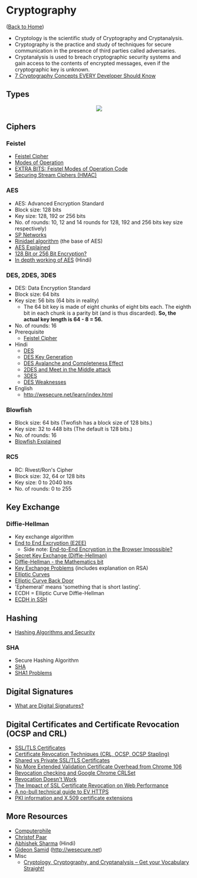 # Cryptography

([Back to Home](README.md))

-   Cryptology is the scientific study of Cryptography and Cryptanalysis.
-   Cryptography is the practice and study of techniques for secure communication in the presence of third parties called adversaries.
-   Cryptanalysis is used to breach cryptographic security systems and gain access to the contents of encrypted messages, even if the cryptographic key is unknown.
-   [7 Cryptography Concepts EVERY Developer Should Know](https://www.youtube.com/watch?v=NuyzuNBFWxQ)

## Types

<p align="center">
  <img src="https://user-images.githubusercontent.com/50140864/103271702-f19c8200-49e0-11eb-9605-4d75c41f1c7c.png" />
</p>

## Ciphers

### Feistel

-   [Feistel Cipher](https://www.youtube.com/watch?v=FGhj3CGxl8I)
-   [Modes of Operation](https://www.youtube.com/watch?v=Rk0NIQfEXBA)
-   [EXTRA BITS: Feistel Modes of Operation Code](https://www.youtube.com/watch?v=0abs6qfuLpg)
-   [Securing Stream Ciphers (HMAC)](https://www.youtube.com/watch?v=wlSG3pEiQdc)

### AES

-   AES: Advanced Encryption Standard
-   Block size: 128 bits
-   Key size: 128, 192 or 256 bits
-   No. of rounds: 10, 12 and 14 rounds for 128, 192 and 256 bits key size respectively)
-   [SP Networks](https://www.youtube.com/watch?v=DLjzI5dX8jc)
-   [Rinjdael algorithm](https://www.youtube.com/watch?v=VYech-c5Dic) (the base of AES)
-   [AES Explained](https://www.youtube.com/watch?v=O4xNJsjtN6E)
-   [128 Bit or 256 Bit Encryption?](https://www.youtube.com/watch?v=pgzWxOtk1zg)
-   [In depth working of AES](https://www.youtube.com/watch?v=YVT4fcW7sI8&list=PL9FuOtXibFjV77w2eyil4Xzp8eooqsPp8&index=26) (Hindi)

### DES, 2DES, 3DES

-   DES: Data Encryption Standard
-   Block size: 64 bits
-   Key size: 56 bits (64 bits in reality)
    -   The 64 bit key is made of eight chunks of eight bits each. The eighth bit in each chunk is a parity bit (and is thus discarded). **So, the actual key length is 64 - 8 = 56.**
-   No. of rounds: 16
-   Prerequisite
    -   [Feistel Cipher](#feistel)
-   Hindi
    -   [DES](https://www.youtube.com/watch?v=eMHcQByhR-g&list=PL9FuOtXibFjV77w2eyil4Xzp8eooqsPp8&index=20)
    -   [DES Key Generation](https://www.youtube.com/watch?v=vj7HJ56mdiw&list=PL9FuOtXibFjV77w2eyil4Xzp8eooqsPp8&index=21)
    -   [DES Avalanche and Completeness Effect](https://www.youtube.com/watch?v=lg1GyrUtOrM&list=PL9FuOtXibFjV77w2eyil4Xzp8eooqsPp8&index=22)
    -   [2DES and Meet in the Middle attack](https://www.youtube.com/watch?v=rGSsEdx0dcU&list=PL9FuOtXibFjV77w2eyil4Xzp8eooqsPp8&index=24)
    -   [3DES](https://www.youtube.com/watch?v=_zldFlu7tCM&list=PL9FuOtXibFjV77w2eyil4Xzp8eooqsPp8&index=25)
    -   [DES Weaknesses](https://www.youtube.com/watch?v=4Uo7kivJ0EQ&list=PL9FuOtXibFjV77w2eyil4Xzp8eooqsPp8&index=23)
-   English
    -   http://wesecure.net/learn/index.html

### Blowfish

-   Block size: 64 bits (Twofish has a block size of 128 bits.)
-   Key size: 32 to 448 bits (The default is 128 bits.)
-   No. of rounds: 16
-   [Blowfish Explained](https://www.youtube.com/watch?v=gz8AV0bPaOU)

### RC5

-   RC: Rivest/Ron's Cipher
-   Block size: 32, 64 or 128 bits
-   Key size: 0 to 2040 bits
-   No. of rounds: 0 to 255

## Key Exchange

### Diffie-Hellman

-   Key exchange algorithm
-   [End to End Excryption (E2EE)](https://www.youtube.com/watch?v=jkV1KEJGKRA)
    -   Side note: [End-to-End Encryption in the Browser Impossible?](https://www.youtube.com/watch?v=DM1tPmxGY7Y)
-   [Secret Key Exchange (Diffie-Hellman)](https://www.youtube.com/watch?v=NmM9HA2MQGI)
-   [Diffie-Hellman - the Mathematics bit](https://www.youtube.com/watch?v=Yjrfm_oRO0w)
-   [Key Exchange Problems](https://www.youtube.com/watch?v=vsXMMT2CqqE) (includes explanation on RSA)
-   [Elliptic Curves](https://www.youtube.com/watch?v=NF1pwjL9-DE)
-   [Elliptic Curve Back Door](https://www.youtube.com/watch?v=nybVFJVXbww)
-   'Ephemeral' means 'something that is short lasting'.
-   ECDH = Elliptic Curve Diffie-Hellman
-   [ECDH in SSH](https://youtu.be/0Sffl7YO0aY?t=361)

## Hashing

-   [Hashing Algorithms and Security](https://www.youtube.com/watch?v=b4b8ktEV4Bg)

### SHA

-   Secure Hashing Algorithm
-   [SHA](https://www.youtube.com/watch?v=DMtFhACPnTY)
-   [SHA1 Problems](https://www.youtube.com/watch?v=f8ZP_1K2Y-U)

## Digital Signatures

-   [What are Digital Signatures?](https://www.youtube.com/watch?v=s22eJ1eVLTU)

## Digital Certificates and Certificate Revocation (OCSP and CRL)

-   [SSL/TLS Certificates](https://www.youtube.com/watch?v=r1nJT63BFQ0)
-   [Certificate Revocation Techniques (CRL, OCSP, OCSP Stapling)](https://www.youtube.com/watch?v=g08Omc1wi0s)
-   [Shared vs Private SSL/TLS Certificates](https://www.ssldragon.com/blog/difference-between-shared-and-private-ssl-certificates)
-   [No More Extended Validation Certificate Overhead from Chrome 106](https://blog.webpagetest.org/posts/eliminating-ev-certificate-performance-overhead)
-   [Revocation checking and Google Chrome CRLSet](https://www.imperialviolet.org/2012/02/05/crlsets.html)
-   [Revocation Doesn't Work](https://www.imperialviolet.org/2011/03/18/revocation.html)
-   [The Impact of SSL Certificate Revocation on Web Performance](https://nooshu.com/blog/2020/01/26/the-impact-of-ssl-certificate-revocation-on-web-performance)
-   [A no-bull technical guide to EV HTTPS](https://expeditedsecurity.com/blog/are-ev-ssl-certificates-worth-it)
-   [PKI information and X.509 certificate extensions](http://www.pkiglobe.org)

## More Resources

-   [Computerphile](https://www.youtube.com/user/Computerphile)
-   [Christof Paar](https://www.youtube.com/channel/UC1usFRN4LCMcfIV7UjHNuQg/videos)
-   [Abhishek Sharma](https://www.youtube.com/watch?v=9X1rSWLFhLY&list=PL9FuOtXibFjV77w2eyil4Xzp8eooqsPp8) (Hindi)
-   [Gideon Samid](https://www.youtube.com/user/GideonTheTeacher/videos) (http://wesecure.net)
-   Misc
    -   [Cryptology, Cryptography, and Cryptanalysis – Get your Vocabulary Straight!](https://qvault.io/2019/12/16/cryptology-cryptography-and-cryptanalysis-get-your-vocabulary-straight)
